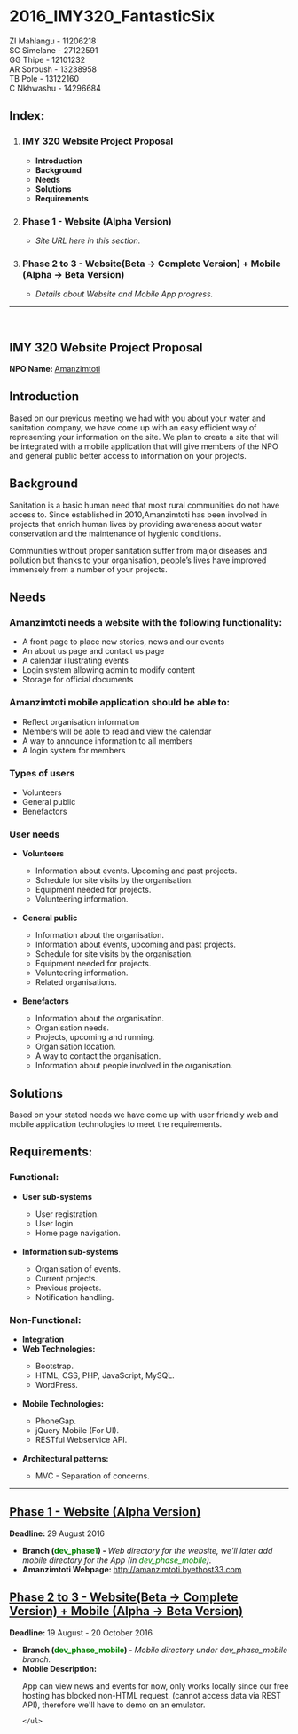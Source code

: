 # 2016_IMY320_FantasticSix

ZI Mahlangu - 11206218 <br />
SC Simelane - 27122591 <br />
GG Thipe    - 12101232 <br />
AR Soroush  - 13238958 <br />
TB Pole     - 13122160 <br />
C Nkhwashu  - 14296684 <br />

<h2>Index:</h2>
<ol>
    <li>
        <h3>IMY 320 Website Project Proposal</h3>
        <ul>
            <li><b>Introduction</b></li>
            <li><b>Background</b></li>
            <li><b>Needs</b></li>
            <li><b>Solutions</b></li>
            <li><b>Requirements</b></li>
        </ul>
    </li>
    <li>
        <h3>Phase 1 - Website (Alpha Version)</h3>
        <ul>
            <li><i>Site URL here in this section.</i></li>
        </ul>
    </li>
    <li>
        <h3>Phase 2 to 3 - Website(Beta -> Complete Version) + Mobile (Alpha -> Beta Version)</h3>
        <ul>
            <li><i>Details about Website and Mobile App progress.</i></li>
        </ul>
    </li>
</ol>
<hr />
<br />

<h2>IMY 320 Website Project Proposal</h2>
<b>NPO Name: </b><a href="http://amanzimtoti.byethost33.com">Amanzimtoti</a>

<h2>Introduction</h2>

Based on our previous meeting we had with you about your water and sanitation company, we have come up with an easy efficient way of representing your information on the site. We plan to create a site that will be integrated with a mobile application that will give members of the NPO and general public better access to information on your projects. <br />

<h2>Background</h2>
Sanitation is a basic human need that most rural communities do not have access to. Since established in 2010,Amanzimtoti has been involved in projects that enrich human lives by providing awareness about water conservation and the maintenance of hygienic conditions. <br />

Communities without proper sanitation suffer from major diseases and pollution but thanks to your organisation, people’s lives have improved immensely from a number of your projects.<br />

<h2>Needs</h2>
<h3>Amanzimtoti needs a website with the following functionality:</h3>
<ul>
    <li>A front page to place new stories, news and our events</li>
    <li>An about us page and contact us page</li>
    <li>A calendar illustrating events</li>
    <li>Login system allowing admin to modify content</li>
    <li>Storage for official documents</li>
</ul>

<h3>Amanzimtoti mobile application should be able to:</h3>
<ul>
    <li>Reflect organisation information</li>
    <li>Members will be able to read and view the calendar</li>
    <li>A way to announce information to all members</li>
    <li>A login system for members</li>
</ul>

 <h3> Types of users</h3>
<ul>
    <li>Volunteers</li>
    <li>General public</li>
    <li>Benefactors</li>
</ul>

<h3>User needs</h3>
<ul>
    <li><b>Volunteers</b></li>
    <ul>
        <li>Information about events. Upcoming and past projects.</li>
        <li>Schedule for site visits by the organisation.</li>
        <li>Equipment needed for projects.</li>
        <li>Volunteering information.</li>
    </ul>
    <br />
    <li><b>General public</b></li>
    <ul>
        <li>Information about the organisation.</li>
        <li>Information about events, upcoming and past projects.</li>
        <li>Schedule for site visits by the organisation.</li>
        <li>Equipment needed for projects.</li>
        <li>Volunteering information.</li>
        <li>Related organisations.</li>
    </ul>
    <br />
    <li><b>Benefactors</b></li>
    <ul>
        <li>Information about the organisation.</li>
        <li>Organisation needs.</li>
        <li>Projects, upcoming and running.</li>
        <li>Organisation location.</li>
        <li>A way to contact the organisation.</li>
        <li>Information about people involved in the organisation.</li>
    </ul>
</ul>    


<h2>Solutions</h2>
Based on your stated needs we have come up with user friendly web and mobile application technologies to meet the requirements.<br />

<h2>Requirements:</h2>

<h3>Functional:</h3>
<ul>
    <li><b>User sub-systems</b></li>
    <ul>
        <li>User registration.</li>
        <li>User login.</li>
        <li>Home page navigation.</li>
    </ul>
    <br />
    <li><b>Information sub-systems</b></li>
    <ul>
        <li>Organisation of events.</li>
        <li>Current projects.</li>
        <li>Previous projects.</li>
        <li>Notification handling.</li>
    </ul>
</ul>

<h3>Non-Functional:</h3>
<ul>
    <li><b>Integration</b></li>
    <li><b>Web Technologies:</b></li>
    <ul>
        <li>Bootstrap.</li>
        <li><Languages: <i>HTML, CSS, PHP, JavaScript, MySQL</i>.</li>
        <li>WordPress.</li>
    </ul>
    <br />
    <li><b>Mobile Technologies:</b></li>
    <ul>
        <li>PhoneGap.</li>
        <li>jQuery Mobile (For UI).</li>
        <li>RESTful Webservice API.</li>
    </ul>
    <br />
    <li><b>Architectural patterns:</b></li>
    <ul>
        <li>MVC - Separation of concerns.</li>
    </ul>
</ul>
<hr />

<h2><u>Phase 1 - Website (Alpha Version)</u></h2>
<div>
    <b>Deadline: </b>29 August 2016<br />
    <ul>
        <li><b>Branch (<span style="color: green;">dev_phase1</span>) - </b><i> Web directory for the website, we'll later add mobile directory for the App (in <span style="color: green;">dev_phase_mobile</span>).</i></li>
        <li><b>Amanzimtoti Webpage: </b><a href="http://amanzimtoti.byethost33.com" target="_blank">http://amanzimtoti.byethost33.com</a></li>
    </ul>
</div>
<h2><u>Phase 2 to 3 - Website(Beta -> Complete Version) + Mobile (Alpha -> Beta Version)</u></h2>
<div>
    <b>Deadline: </b>19 August - 20 October 2016<br />
    <ul>
        <li><b>Branch (<span style="color: green;">dev_phase_mobile</span>) - </b><i> Mobile directory under dev_phase_mobile branch.</i></li>
        <li><b>Mobile Description: </b><p>App can view news and events for now, only works locally since our free hosting has blocked non-HTML request. (cannot access data via REST API), therefore we'll have to demo on an emulator.</p></li>

    </ul>
</div>

